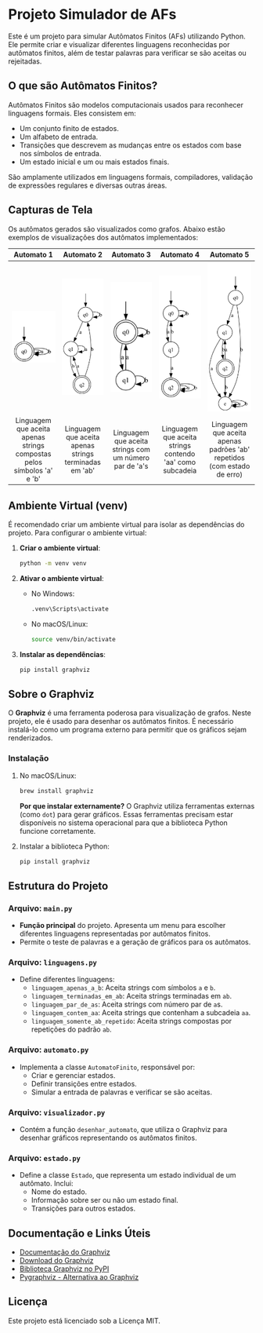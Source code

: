 # Projeto Simulador de AFs

Este é um projeto para simular Autômatos Finitos (AFs) utilizando Python. Ele permite criar e visualizar diferentes linguagens reconhecidas por autômatos finitos, além de testar palavras para verificar se são aceitas ou rejeitadas.

## O que são Autômatos Finitos?

Autômatos Finitos são modelos computacionais usados para reconhecer linguagens formais. Eles consistem em:
- Um conjunto finito de estados.
- Um alfabeto de entrada.
- Transições que descrevem as mudanças entre os estados com base nos símbolos de entrada.
- Um estado inicial e um ou mais estados finais.

São amplamente utilizados em linguagens formais, compiladores, validação de expressões regulares e diversas outras áreas.

## Capturas de Tela

Os autômatos gerados são visualizados como grafos. Abaixo estão exemplos de visualizações dos autômatos implementados:

| **Automato 1**                     | **Automato 2**                     | **Automato 3**                     | **Automato 4**                     | **Automato 5**                     |
|:---------------------------------:|:---------------------------------:|:---------------------------------:|:---------------------------------:|:---------------------------------:|
| ![Automato 1](AFs/automato_1.png) | ![Automato 2](AFs/automato_2.png) | ![Automato 3](AFs/automato_3.png) | ![Automato 4](AFs/automato_4.png) | ![Automato 5](AFs/automato_5.png) |
| Linguagem que aceita apenas strings compostas pelos símbolos 'a' e 'b' | Linguagem que aceita apenas strings terminadas em 'ab' | Linguagem que aceita strings com um número par de 'a's | Linguagem que aceita strings contendo 'aa' como subcadeia | Linguagem que aceita apenas padrões 'ab' repetidos (com estado de erro) |

## Ambiente Virtual (venv)

É recomendado criar um ambiente virtual para isolar as dependências do projeto. Para configurar o ambiente virtual:

1. **Criar o ambiente virtual**:
   ```bash
   python -m venv venv
   ```

2. **Ativar o ambiente virtual**:
   - No Windows:
     ```bash
     .venv\Scripts\activate
     ```
   - No macOS/Linux:
     ```bash
     source venv/bin/activate
     ```

3. **Instalar as dependências**:
   ```bash
   pip install graphviz
   ```

## Sobre o Graphviz

O **Graphviz** é uma ferramenta poderosa para visualização de grafos. Neste projeto, ele é usado para desenhar os autômatos finitos. É necessário instalá-lo como um programa externo para permitir que os gráficos sejam renderizados.

### Instalação
1. No macOS/Linux:
   ```bash
   brew install graphviz
   ```
   **Por que instalar externamente?**
   O Graphviz utiliza ferramentas externas (como `dot`) para gerar gráficos. Essas ferramentas precisam estar disponíveis no sistema operacional para que a biblioteca Python funcione corretamente.

2. Instalar a biblioteca Python:
   ```bash
   pip install graphviz
   ```

## Estrutura do Projeto

### Arquivo: `main.py`
- **Função principal** do projeto. Apresenta um menu para escolher diferentes linguagens representadas por autômatos finitos.
- Permite o teste de palavras e a geração de gráficos para os autômatos.

### Arquivo: `linguagens.py`
- Define diferentes linguagens:
  - `linguagem_apenas_a_b`: Aceita strings com símbolos `a` e `b`.
  - `linguagem_terminadas_em_ab`: Aceita strings terminadas em `ab`.
  - `linguagem_par_de_as`: Aceita strings com número par de `a`s.
  - `linguagem_contem_aa`: Aceita strings que contenham a subcadeia `aa`.
  - `linguagem_somente_ab_repetido`: Aceita strings compostas por repetições do padrão `ab`.

### Arquivo: `automato.py`
- Implementa a classe `AutomatoFinito`, responsável por:
  - Criar e gerenciar estados.
  - Definir transições entre estados.
  - Simular a entrada de palavras e verificar se são aceitas.

### Arquivo: `visualizador.py`
- Contém a função `desenhar_automato`, que utiliza o Graphviz para desenhar gráficos representando os autômatos finitos.

### Arquivo: `estado.py`
- Define a classe `Estado`, que representa um estado individual de um autômato. Inclui:
  - Nome do estado.
  - Informação sobre ser ou não um estado final.
  - Transições para outros estados.

## Documentação e Links Úteis

- [Documentação do Graphviz](https://graphviz.org/documentation/)
- [Download do Graphviz](https://graphviz.org/download/)
- [Biblioteca Graphviz no PyPI](https://pypi.org/project/graphviz/)
- [Pygraphviz - Alternativa ao Graphviz](https://pygraphviz.github.io/documentation/stable/install.html)

## Licença

Este projeto está licenciado sob a Licença MIT.
